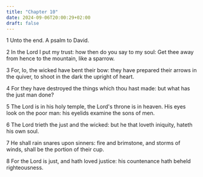 ```yaml
---
title: "Chapter 10"
date: 2024-09-06T20:00:29+02:00
draft: false
---
```



1 Unto the end. A psalm to David.

2 In the Lord I put my trust: how then do you say to my soul: Get thee away from hence to the mountain, like a sparrow.

3 For, lo, the wicked have bent their bow: they have prepared their arrows in the quiver, to shoot in the dark the upright of heart.

4 For they have destroyed the things which thou hast made: but what has the just man done?

5 The Lord is in his holy temple, the Lord's throne is in heaven. His eyes look on the poor man: his eyelids examine the sons of men.

6 The Lord trieth the just and the wicked: but he that loveth iniquity, hateth his own soul.

7 He shall rain snares upon sinners: fire and brimstone, and storms of winds, shall be the portion of their cup.

8 For the Lord is just, and hath loved justice: his countenance hath beheld righteousness.

